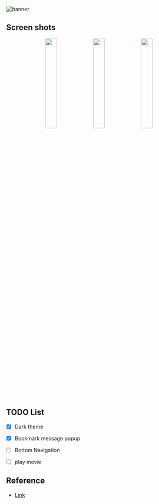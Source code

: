 ![banner](https://user-images.githubusercontent.com/35194820/124579169-d75cc880-de89-11eb-9c66-87ed7b6a2c05.PNG)

## Screen shots

<div align="center">
<img src="https://user-images.githubusercontent.com/35194820/124580760-6b7b5f80-de8b-11eb-8b48-3a71d77b13d4.gif" width="25%">
<img src="https://user-images.githubusercontent.com/35194820/125152306-c01e2380-e186-11eb-9a34-4d7deb25462c.png" width="25%">
<img src="https://user-images.githubusercontent.com/35194820/125152330-e774f080-e186-11eb-9860-3e3ec5d4eb28.png" width="25%">
</div>

## TODO List

- [x] Dark theme
- [x] Bookmark message popup
- [ ] Bottom Navigation
- [ ] play movie


## Reference

- [Link](https://github.com/farhanroy/compose-instagram-clone)
